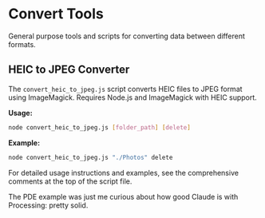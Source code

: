 # Convert Tools

General purpose tools and scripts for converting data between different formats.

## HEIC to JPEG Converter

The `convert_heic_to_jpeg.js` script converts HEIC files to JPEG format using ImageMagick. Requires Node.js and ImageMagick with HEIC support.

**Usage:**
```bash
node convert_heic_to_jpeg.js [folder_path] [delete]
```

**Example:**
```bash
node convert_heic_to_jpeg.js "./Photos" delete
```

For detailed usage instructions and examples, see the comprehensive comments at the top of the script file.

The PDE example was just me curious about how good Claude is with Processing: pretty solid. 